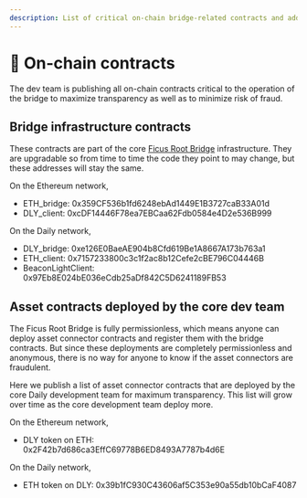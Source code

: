 ```yaml
---
description: List of critical on-chain bridge-related contracts and addresses.
---
```


# 📜 On-chain contracts

The dev team is publishing all on-chain contracts critical to the operation of the bridge to maximize transparency as well as to minimize risk of fraud.&#x20;



## Bridge infrastructure contracts&#x20;

These contracts are part of the core [Ficus Root Bridge](https://bridge.dailycrypto.me/) infrastructure. They are upgradable so from time to time the code they point to may change, but these addresses will stay the same.&#x20;



On the Ethereum network,&#x20;

* ETH\_bridge: 0x359CF536b1fd6248ebAd1449E1B3727caB33A01d&#x20;
* DLY\_client: 0xcDF14446F78ea7EBCaa62Fdb0584e4D2e536B999&#x20;

On the Daily network,&#x20;

* DLY\_bridge: 0xe126E0BaeAE904b8Cfd619Be1A8667A173b763a1&#x20;
* ETH\_client: 0x7157233800c3c1f2ac8b12Cefe2cBE796C04446B&#x20;
* BeaconLightClient: 0x97Eb8E024bE036eCdb25aDf842C5D6241189FB53&#x20;



## Asset contracts deployed by the core dev team

The Ficus Root Bridge is fully permissionless, which means anyone can deploy asset connector contracts and register them with the bridge contracts. But since these deployments are completely permissionless and anonymous, there is no way for anyone to know if the asset connectors are fraudulent.&#x20;

Here we publish a list of asset connector contracts that are deployed by the core Daily development team for maximum transparency. This list will grow over time as the core development team deploy more.&#x20;



On the Ethereum network,&#x20;

* DLY token on ETH: 0x2F42b7d686ca3EffC69778B6ED8493A7787b4d6E

On the Daily network,&#x20;

* ETH token on DLY: 0x39b1fC930C43606af5C353e90a55db10bCaF4087



